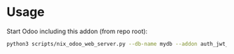 # Usage

Start Odoo including this addon (from repo root):

```bash
python3 scripts/nix_odoo_web_server.py --db-name mydb --addon auth_jwt_server_env
```
